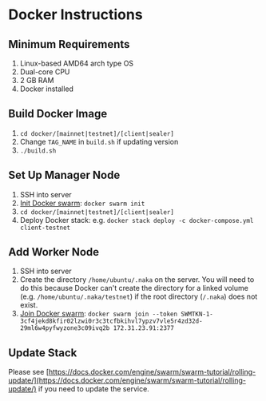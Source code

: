 # Docker Instructions

## Minimum Requirements

1. Linux-based AMD64 arch type OS
2. Dual-core CPU
3. 2 GB RAM
4. Docker installed

## Build Docker Image

1. `cd docker/[mainnet|testnet]/[client|sealer]`
2. Change `TAG_NAME` in `build.sh` if updating version
3. `./build.sh`

## Set Up Manager Node

1. SSH into server
2. [Init Docker swarm](https://docs.docker.com/engine/swarm/swarm-tutorial/create-swarm/): `docker swarm init`
3. `cd docker/[mainnet|testnet]/[client|sealer]`
4. Deploy Docker stack: e.g. `docker stack deploy -c docker-compose.yml client-testnet`

## Add Worker Node

1. SSH into server
2. Create the directory `/home/ubuntu/.naka` on the server. You will need to do this because Docker can't create the directory for a linked volume (e.g. `/home/ubuntu/.naka/testnet`) if the root directory (`/.naka`) does not exist.
3. [Join Docker swarm](https://docs.docker.com/engine/swarm/join-nodes/): `docker swarm join --token SWMTKN-1-3cf4jekd8kfir02lzwi0r3c3tcfbkihvl7ypzv7vle5r4zd32d-29ml6w4pyfwyzone3c09ivq2b 172.31.23.91:2377`

## Update Stack

Please see [https://docs.docker.com/engine/swarm/swarm-tutorial/rolling-update/](https://docs.docker.com/engine/swarm/swarm-tutorial/rolling-update/) if you need to update the service.
